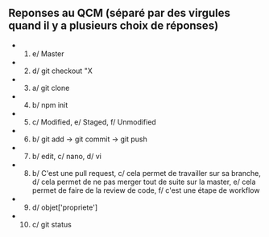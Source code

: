 ## Reponses au QCM (séparé par des virgules quand il y a plusieurs choix de réponses)

* 1. e/ Master
* 2. d/ git checkout "X
* 3. a/ git clone
* 4. b/ npm init
* 5. c/ Modified, e/ Staged, f/ Unmodified
* 6. b/ git add -> git commit -> git push
* 7. b/ edit, c/ nano, d/ vi
* 8. b/ C'est une pull request, c/ cela permet de travailler sur sa branche, d/ cela permet de ne pas merger tout de suite sur la master, e/ cela permet de faire de la review de code, f/ c'est une étape de workflow
* 9. d/ objet['propriete']
* 10. c/ git status

